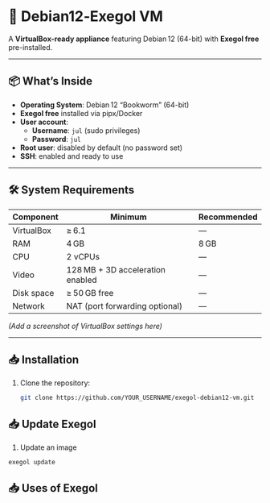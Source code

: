 ﻿# 🐧 Debian12‑Exegol VM

A **VirtualBox-ready appliance** featuring Debian 12 (64-bit) with **Exegol free** pre-installed.

---

## 📦 What’s Inside

- **Operating System**: Debian 12 “Bookworm” (64-bit)
- **Exegol free** installed via pipx/Docker
- **User account**:
  - **Username**: `jul` (sudo privileges)
  - **Password**: `jul`
- **Root user**: disabled by default (no password set)
- **SSH**: enabled and ready to use

---

## 🛠️ System Requirements

| Component    | Minimum        | Recommended |
|-------------|----------------|-------------|
| VirtualBox  | ≥ 6.1          | —           |
| RAM         | 4 GB           | 8 GB        |
| CPU         | 2 vCPUs        | —           |
| Video       | 128 MB + 3D acceleration enabled | — |
| Disk space  | ≥ 50 GB free   | —           |
| Network     | NAT (port forwarding optional) | — |

*(Add a screenshot of VirtualBox settings here)*

---

## 📥 Installation

1. Clone the repository:
   ```bash
   git clone https://github.com/YOUR_USERNAME/exegol-debian12-vm.git
   
## 📥 Update Exegol 

1. Update an image
  ```bash
  exegol update
```
## 📥 Uses of Exegol
